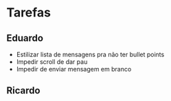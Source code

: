 # Tarefas

## Eduardo
- Estilizar lista de mensagens pra não ter bullet points
- Impedir scroll de dar pau
- Impedir de enviar mensagem em branco

## Ricardo
